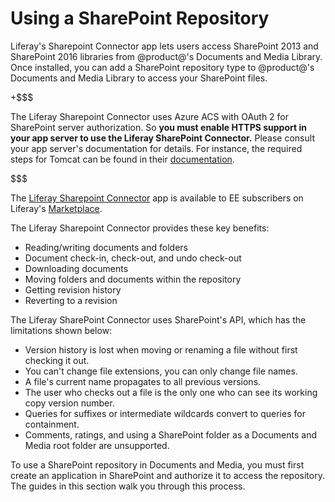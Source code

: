 # Using a SharePoint Repository [](id=using-a-sharepoint-repository)

Liferay's Sharepoint Connector app lets users access SharePoint 2013 and 
SharePoint 2016 libraries from @product@'s Documents and Media Library. Once 
installed, you can add a SharePoint repository type to @product@'s Documents and 
Media Library to access your SharePoint files.

+$$$

The Liferay Sharepoint Connector uses Azure ACS with OAuth 2 for SharePoint 
server authorization. So **you must enable HTTPS support in your app server to 
use the Liferay SharePoint Connector.** Please consult your app server's 
documentation for details. For instance, the required steps for 
Tomcat can be found in their [documentation](https://tomcat.apache.org/tomcat-8.0-doc/ssl-howto.html).

$$$

The [Liferay Sharepoint Connector](https://web.liferay.com/marketplace/-/mp/application/15188537)
app is available to EE subscribers on Liferay's [Marketplace](http://marketplace.liferay.com/).

The Liferay Sharepoint Connector provides these key benefits: 

- Reading/writing documents and folders
- Document check-in, check-out, and undo check-out
- Downloading documents
- Moving folders and documents within the repository
- Getting revision history
- Reverting to a revision

The Liferay SharePoint Connector uses SharePoint's API, which has the 
limitations shown below:

- Version history is lost when moving or renaming a file without first 
  checking it out.
- You can't change file extensions, you can only change file names.
- A file's current name propagates to all previous versions.
- The user who checks out a file is the only one who can see its working copy 
  version number.
- Queries for suffixes or intermediate wildcards convert to queries for 
  containment.  
- Comments, ratings, and using a SharePoint folder as a Documents and Media root 
  folder are unsupported. 

To use a SharePoint repository in Documents and Media, you must first create 
an application in SharePoint and authorize it to access the repository. The 
guides in this section walk you through this process.
